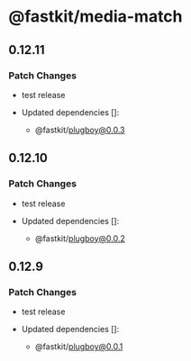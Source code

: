 # @fastkit/media-match

## 0.12.11

### Patch Changes

- test release

- Updated dependencies []:
  - @fastkit/plugboy@0.0.3

## 0.12.10

### Patch Changes

- test release

- Updated dependencies []:
  - @fastkit/plugboy@0.0.2

## 0.12.9

### Patch Changes

- test release

- Updated dependencies []:
  - @fastkit/plugboy@0.0.1
